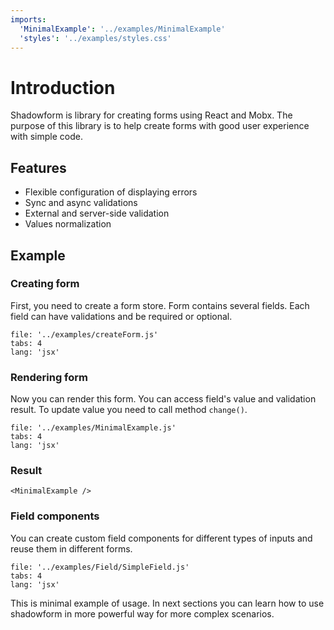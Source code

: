 ```yaml
---
imports:
  'MinimalExample': '../examples/MinimalExample'
  'styles': '../examples/styles.css'
---
```


# Introduction

Shadowform is library for creating forms using React and Mobx.
The purpose of this library is to help create forms with good user experience
 with simple code.

## Features

- Flexible configuration of displaying errors
- Sync and async validations
- External and server-side validation
- Values normalization

## Example

### Creating form

First, you need to create a form store.
Form contains several fields.
Each field can have validations and be required or optional.

```@source
file: '../examples/createForm.js'
tabs: 4
lang: 'jsx'
```

### Rendering form

Now you can render this form.
You can access field's value and validation result.
To update value you need to call method `change()`.

```@source
file: '../examples/MinimalExample.js'
tabs: 4
lang: 'jsx'
```

### Result

```@render
<MinimalExample />
```

### Field components

You can create custom field components for different types of inputs
and reuse them in different forms.

```@source
file: '../examples/Field/SimpleField.js'
tabs: 4
lang: 'jsx'
```

This is minimal example of usage. In next sections you can learn how to
use shadowform in more powerful way for more complex scenarios.

